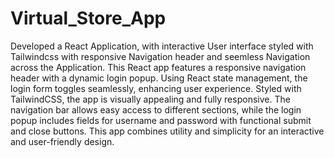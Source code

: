 # Virtual_Store_App
Developed a React Application, with interactive User interface styled with Tailwindcss with responsive Navigation header and seemless Navigation across the Application.
This React app features a responsive navigation header with a dynamic login popup. Using React state management, the login form toggles seamlessly, enhancing user experience. Styled with TailwindCSS, the app is visually appealing and fully responsive. The navigation bar allows easy access to different sections, while the login popup includes fields for username and password with functional submit and close buttons. This app combines utility and simplicity for an interactive and user-friendly design.
